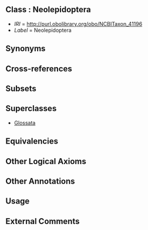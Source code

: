 
## Class : Neolepidoptera

 * *IRI* = http://purl.obolibrary.org/obo/NCBITaxon_41196
 * *Label* = Neolepidoptera

## Synonyms


## Cross-references


## Subsets


## Superclasses

 * [Glossata](../../NCBITaxon/91/NCBITaxon_41191.md)

## Equivalencies


## Other Logical Axioms


## Other Annotations


## Usage


## External Comments

